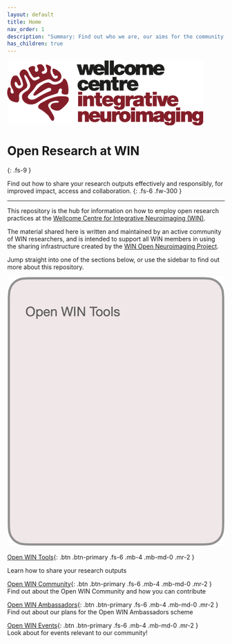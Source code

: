 ```yaml
---
layout: default
title: Home
nav_order: 1
description: "Summary: Find out who we are, our aims for the community and how to get involved!"
has_children: true
---
```


![WIN-logo](docs/img/WIN-h150.png)


# Open Research at WIN
{: .fs-9 }

Find out how to share your research outputs effectively and responsibly, for improved impact, access and collaboration.
{: .fs-6 .fw-300 }

---

This repository is the hub for information on how to employ open research practices at the [Wellcome Centre for Integrative Neuroimaging (WIN)](https://www.win.ox.ac.uk).

The material shared here is written and maintained by an active community of WIN researchers, and is intended to support all WIN members in using the sharing infrastructure created by the [WIN Open Neuroimaging Project](https://www.win.ox.ac.uk/open-neuroimaging).

Jump straight into one of the sections below, or use the sidebar to find out more about this repository.

[![tools](docs/img/btn-tools.png)](docs/tools.md)




[Open WIN Tools](docs/tools.md){: .btn .btn-primary .fs-6 .mb-4 .mb-md-0 .mr-2 }

Learn how to share your research outputs

[Open WIN Community](docs/community.md){: .btn .btn-primary .fs-6 .mb-4 .mb-md-0 .mr-2 }  
Find out about the Open WIN Community and how you can contribute

[Open WIN Ambassadors](docs/abmassadors.md){: .btn .btn-primary .fs-6 .mb-4 .mb-md-0 .mr-2 }  
Find out about our plans for the Open WIN Ambassadors scheme

[Open WIN Events](docs/events.md){: .btn .btn-primary .fs-6 .mb-4 .mb-md-0 .mr-2 }  
Look about for events relevant to our community!
